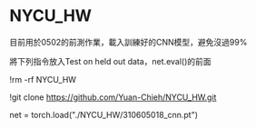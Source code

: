 # NYCU_HW

目前用於0502的前測作業，載入訓練好的CNN模型，避免沒過99%

將下列指令放入Test on held out data，net.eval()的前面

!rm -rf NYCU_HW

!git clone https://github.com/Yuan-Chieh/NYCU_HW.git

net = torch.load("./NYCU_HW/310605018_cnn.pt")
